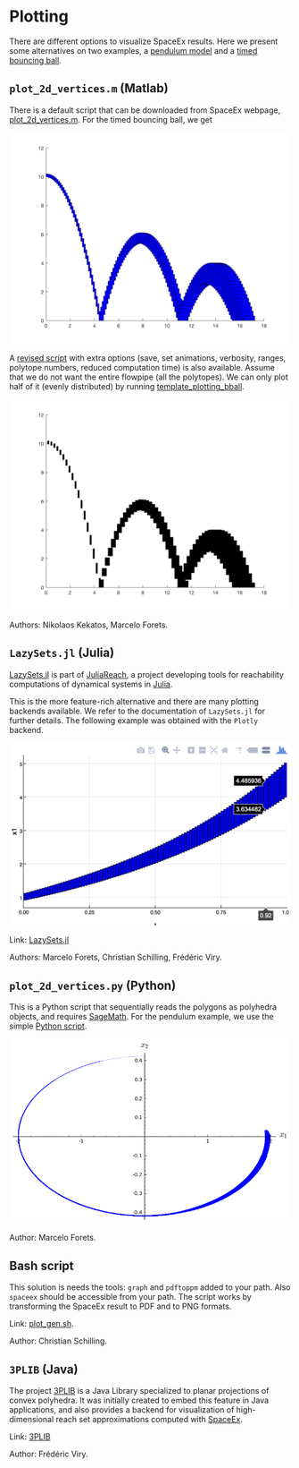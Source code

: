 # Plotting

There are different options to visualize SpaceEx results. Here we present some
alternatives on two examples, a [pendulum model](https://github.com/nikos-kekatos/SpaceEx-tutorials/tree/master/Files/Plotting/MATLAB/examples/pendulum) and a [timed bouncing ball](https://github.com/nikos-kekatos/SpaceEx-tutorials/tree/master/Files/Plotting/MATLAB/examples/Bouncing_Ball).

## `plot_2d_vertices.m` (Matlab)

There is a default script that can be downloaded from SpaceEx webpage,
[plot\_2d\_vertices.m](http://spaceex.imag.fr/sites/default/files/downloads/plot_2d_vertices.m). For the timed bouncing ball, we get 

![assets/bball_timed_original.png](assets/bball_timed_original.png)


A [revised script](https://github.com/nikos-kekatos/SpaceEx-tutorials/tree/master/Files/Plotting/MATLAB/src) with extra options (save, set animations, verbosity, ranges, polytope numbers, reduced computation time) is also available. Assume that we do not want the entire flowpipe (all the polytopes). We can only plot half of it (evenly distributed) by running [template\_plotting\_bball](https://github.com/nikos-kekatos/SpaceEx-tutorials/blob/master/Files/Plotting/MATLAB/examples/Bouncing_Ball/plotting_template_bball.m).

![assets/bball_timed_modified_2.png](assets/bball_timed_modified_2.png)

Authors: Nikolaos Kekatos, Marcelo Forets.

## `LazySets.jl` (Julia)

[LazySets.jl](https://github.com/juliareach/LazySets.jl) is part of [JuliaReach](https://github.com/juliareach), a project developing tools for reachability computations of dynamical systems in [Julia](https://julialang.org/).

This is the more feature-rich alternative and there are many plotting backends
available. We refer to the documentation of `LazySets.jl` for further details.
The following example was obtained with the `Plotly` backend.

![assets/plot_plotly.png](assets/plot_plotly.png)

Link: [LazySets.jl](https://juliareach.github.io/LazySets.jl/latest/)

Authors: Marcelo Forets, Christian Schilling, Frédéric Viry.

## `plot_2d_vertices.py` (Python)

This is a Python script that sequentially reads the polygons as polyhedra objects,
and requires [SageMath](www.sagemath.org). For the pendulum example, we use the simple [Python script](https://github.com/nikos-kekatos/SpaceEx-tutorials/blob/master/Files/Plotting/Sage/Example/plot_polygons_sage.ipynb).

![assets/sage.png](assets/sage.png)

Author: Marcelo Forets.

## Bash script

This solution is needs the tools: `graph` and `pdftoppm` added to your path.
Also `spaceex` should be accessible from your path. The script works by transforming
the SpaceEx result to PDF and to PNG formats. 

Link: [plot_gen.sh](https://github.com/JuliaReach/ReachabilityBenchmarks/blob/master/models/SLICOT/iss/spaceex.sh). 

Author: Christian Schilling. 


## `3PLIB` (Java)

The project [3PLIB](https://3plib.wordpress.com/) is a Java Library specialized
to planar projections of convex polyhedra. It was initially created to embed this feature
in Java applications, and also provides a backend for visualization of high-dimensional
reach set approximations computed with [SpaceEx](http://spaceex.imag.fr/).

Link: [3PLIB](https://3plib.wordpress.com/)

Author: Frédéric Viry.

